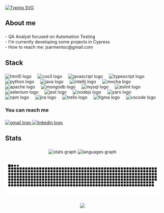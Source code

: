 
<a href="https://git.io/typing-svg"><img src="https://readme-typing-svg.demolab.com?font=Kanit&size=32&duration=4000&pause=200&color=1BAE1A&left=true&vCenter=true&width=524&lines=Hi%2C+everyone!+;My+name+is+Julia+S.+Cruz+%3D);I'm+27+;I'm+from+Osasco+-+SP%2C+Brazil;Be+welcome!" alt="Typing SVG" /></a>

###

<h2 align="left">About me</h2>

###

<p align="left">- QA Analyst focused on Automation Testing <br>- I’m currently developing some projects in Cypress<br>- How to reach me: jsarmentoc@gmail.com</p>

###

<h2 align="left">Stack</h2>

###

<div align="left">
  <img src="https://cdn.jsdelivr.net/gh/devicons/devicon/icons/html5/html5-original.svg" height="30" alt="html5 logo"  />
  <img width="12" />
  <img src="https://cdn.jsdelivr.net/gh/devicons/devicon/icons/css3/css3-original.svg" height="30" alt="css3 logo"  />
  <img width="12" />
  <img src="https://cdn.jsdelivr.net/gh/devicons/devicon/icons/javascript/javascript-original.svg" height="30" alt="javascript logo"  />
  <img width="12" />
  <img src="https://cdn.jsdelivr.net/gh/devicons/devicon/icons/typescript/typescript-original.svg" height="30" alt="typescript logo"  />
  <img width="12" />
  <img src="https://cdn.jsdelivr.net/gh/devicons/devicon/icons/python/python-original.svg" height="30" alt="python logo"  />
  <img width="12" />
  <img src="https://cdn.jsdelivr.net/gh/devicons/devicon/icons/java/java-original.svg" height="30" alt="java logo"  />
  <img width="12" />
  <img src="https://cdn.jsdelivr.net/gh/devicons/devicon/icons/intellij/intellij-original.svg" height="30" alt="intellij logo"  />
  <img width="12" />
  <img src="https://cdn.jsdelivr.net/gh/devicons/devicon/icons/mocha/mocha-plain.svg" height="30" alt="mocha logo"  />
  <img width="12" />
  <img src="https://cdn.jsdelivr.net/gh/devicons/devicon/icons/apache/apache-original.svg" height="30" alt="apache logo"  />
  <img width="12" />
  <img src="https://cdn.jsdelivr.net/gh/devicons/devicon/icons/mongodb/mongodb-original.svg" height="30" alt="mongodb logo"  />
  <img width="12" />
  <img src="https://cdn.jsdelivr.net/gh/devicons/devicon/icons/mysql/mysql-original.svg" height="30" alt="mysql logo"  />
  <img width="12" />
  <img src="https://cdn.jsdelivr.net/gh/devicons/devicon/icons/eslint/eslint-original.svg" height="30" alt="eslint logo"  />
  <img width="12" />
  <img src="https://cdn.jsdelivr.net/gh/devicons/devicon/icons/selenium/selenium-original.svg" height="30" alt="selenium logo"  />
  <img width="12" />
  <img src="https://cdn.jsdelivr.net/gh/devicons/devicon/icons/jest/jest-plain.svg" height="30" alt="jest logo"  />
  <img width="12" />
  <img src="https://cdn.jsdelivr.net/gh/devicons/devicon/icons/nodejs/nodejs-original.svg" height="30" alt="nodejs logo"  />
  <img width="12" />
  <img src="https://cdn.jsdelivr.net/gh/devicons/devicon/icons/yarn/yarn-original.svg" height="30" alt="yarn logo"  />
  <img width="12" />
  <img src="https://cdn.jsdelivr.net/gh/devicons/devicon/icons/npm/npm-original-wordmark.svg" height="30" alt="npm logo"  />
  <img width="12" />
  <img src="https://cdn.jsdelivr.net/gh/devicons/devicon/icons/jira/jira-original.svg" height="30" alt="jira logo"  />
  <img width="12" />
  <img src="https://cdn.jsdelivr.net/gh/devicons/devicon/icons/trello/trello-plain.svg" height="30" alt="trello logo"  />
  <img width="12" />
  <img src="https://cdn.jsdelivr.net/gh/devicons/devicon/icons/figma/figma-original.svg" height="30" alt="figma logo"  />
  <img width="12" />
  <img src="https://cdn.jsdelivr.net/gh/devicons/devicon/icons/vscode/vscode-original.svg" height="30" alt="vscode logo"  />
</div>

###

<h3 align="left">You can reach me</h3>

###

<div align="left">
  <a href="https://mail.google.com/mail/jsarmentoc" target="_blank">
    <img src="https://img.shields.io/static/v1?message=Gmail&logo=gmail&label=&color=D14836&logoColor=white&labelColor=&style=for-the-badge" height="35" alt="gmail logo"  />
  </a>
  <a href="https://www.linkedin.com/in/julia-sarmento-da-cruz/" target="_blank">
    <img src="https://img.shields.io/static/v1?message=LinkedIn&logo=linkedin&label=&color=0077B5&logoColor=white&labelColor=&style=for-the-badge" height="35" alt="linkedin logo"  />
  </a>
</div>

###

<h2 align="left">Stats</h2>

###

<div align="center">
  <img src="https://github-readme-stats.vercel.app/api?username=julia-sarmento&hide_title=false&hide_rank=false&show_icons=true&include_all_commits=true&count_private=true&disable_animations=false&theme=merko&locale=en&hide_border=false" height="150" alt="stats graph"  />
  <img src="https://github-readme-stats.vercel.app/api/top-langs?username=julia-sarmento&locale=en&hide_title=false&layout=compact&card_width=320&langs_count=5&theme=merko&hide_border=false" height="150" alt="languages graph"  />
</div>

###

<img src="https://raw.githubusercontent.com/julia-sarmento/julia-sarmento/output/snake.svg" alt="Snake animation" />

###

<div align="center">
  <img src="https://profile-counter.glitch.me/julia-sarmento/count.svg?"  />
</div>

###



<!--- <div style="display: inline_block"> <br/>
    <img align="center" alt= "html5"  src="https://img.shields.io/badge/HTML5-E34F26?style=for-the-badge&logo=html5&logoColor=white">
    <img align="center" alt= "cs3"  src="https://img.shields.io/badge/CSS3-1572B6?style=for-the-badge&logo=css3&logoColor=white">
    <img align="center" alt= "java"  src="https://img.shields.io/badge/Java-ED8B00?style=for-the-badge&logo=openjdk&logoColor=white">
    <img align="center" alt= "node"  src="https://img.shields.io/badge/Node.js-43853D?style=for-the-badge&logo=node.js&logoColor=white">
    <img align="center" alt= "js"  src="https://img.shields.io/badge/JavaScript-323330?style=for-the-badge&logo=javascript&logoColor=F7DF1E">
    <img align="center" alt= "python"  src="https://img.shields.io/badge/Python-14354C?style=for-the-badge&logo=python&logoColor=white">
    <img align="center" alt= "mySQL"  src="https://img.shields.io/badge/MySQL-00000F?style=for-the-badge&logo=mysql&logoColor=white">
    <img align="center" alt= "MongoDB"  src="https://img.shields.io/badge/MongoDB-4EA94B?style=for-the-badge&logo=mongodb&logoColor=white">
    <img align="center" alt= "Jest"  src="https://img.shields.io/badge/Jest-323330?style=for-the-badge&logo=Jest&logoColor=white">
    <img align="center" alt= "Mocha"  src="https://img.shields.io/badge/mocha.js-323330?style=for-the-badge&logo=mocha&logoColor=Brown">
    <img align="center" alt= "Chai"  src="https://img.shields.io/badge/chai.js-323330?style=for-the-badge&logo=chai&logoColor=red">
    <img align="center" alt= "Eclipse"  src="https://img.shields.io/badge/Eclipse-2C2255?style=for-the-badge&logo=eclipse&logoColor=white">
    <img align="center" alt= "intellij"  src="https://img.shields.io/badge/IntelliJ_IDEA-000000.svg?style=for-the-badge&logo=intellij-idea&logoColor=white">
    <img align="center" alt= "vsc"  src="https://img.shields.io/badge/Visual_Studio_Code-0078D4?style=for-the-badge&logo=visual%20studio%20code&logoColor=white">
    <img align="center" alt= "eslint"  src="https://img.shields.io/badge/eslint-3A33D1?style=for-the-badge&logo=eslint&logoColor=white">
    <img align="center" alt= "jira"  src="https://img.shields.io/badge/Jira-0052CC?style=for-the-badge&logo=Jira&logoColor=white">
</div> <br/>

![Anurag's GitHub stats](https://github-readme-stats.vercel.app/api?username=julia-sarmento&show_icons=true&theme=merko)
<!---
julia-sarmento/julia-sarmento is a ✨ special ✨ repository because its `README.md` (this file) appears on your GitHub profile.
You can click the Preview link to take a look at your changes.
--->

